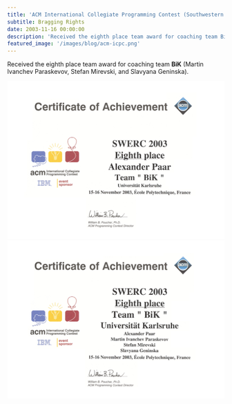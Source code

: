 ```yaml
---
title: 'ACM International Collegiate Programming Contest (Southwestern Europe Programming Contest), Paris, France'
subtitle: Bragging Rights 
date: 2003-11-16 00:00:00
description: 'Received the eighth place team award for coaching team BiK'
featured_image: '/images/blog/acm-icpc.png'
---
```


Received the eighth place team award for coaching team **BiK** (Martin Ivanchev Paraskevov, Stefan Mirevski, and Slavyana Geninska).

<div class="gallery" data-columns="1">
	<img src="/images/blog/swerc-2003-coach.jpg">
	<img src="/images/blog/swerc-2003-team.jpg">
</div>
